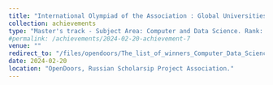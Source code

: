 ```yaml
---
title: "International Olympiad of the Association : Global Universities , Olympiad "
collection: achievements
type: "Master's track - Subject Area: Computer and Data Science. Rank: 46 , Status: Prize-Winner"
#permalink: /achievements/2024-02-20-achievement-7
venue: ""
redirect_to: "/files/opendoors/The_list_of_winners_Computer_Data_Science_2024.pdf"
date: 2024-02-20
location: "OpenDoors, Russian Scholarsip Project Association."
---
```

